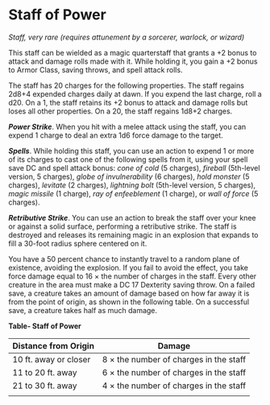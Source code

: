 # Staff of Power

*Staff, very rare (requires attunement by a sorcerer, warlock, or wizard)*

This staff can be wielded as a magic quarterstaff that grants a +2 bonus to attack and damage rolls made with it. While holding it, you gain a +2 bonus to Armor Class, saving throws, and spell attack rolls.

The staff has 20 charges for the following properties. The staff regains 2d8+4 expended charges daily at dawn. If you expend the last charge, roll a d20. On a 1, the staff retains its +2 bonus to attack and damage rolls but loses all other properties. On a 20, the staff regains 1d8+2 charges.

***Power Strike***. When you hit with a melee attack using the staff, you can expend 1 charge to deal an extra 1d6 force damage to the target.

***Spells***. While holding this staff, you can use an action to expend 1 or more of its charges to cast one of the following spells from it, using your spell save DC and spell attack bonus: *cone of cold* (5 charges), *fireball* (5th-level version, 5 charges), *globe of invulnerability* (6 charges), *hold monster* (5 charges), *levitate* (2 charges), *lightning bolt* (5th-level version, 5 charges), *magic missile* (1 charge), *ray of enfeeblement* (1 charge), or *wall of force* (5 charges).

***Retributive Strike***. You can use an action to break the staff over your knee or against a solid surface, performing a retributive strike. The staff is destroyed and releases its remaining magic in an explosion that expands to fill a 30-foot radius sphere centered on it.

You have a 50 percent chance to instantly travel to a random plane of existence, avoiding the explosion. If you fail to avoid the effect, you take force damage equal to 16 × the number of charges in the staff. Every other creature in the area must make a DC 17 Dexterity saving throw. On a failed save, a creature takes an amount of damage based on how far away it is from the point of origin, as shown in the following table. On a successful save, a creature takes half as much damage.

**Table- Staff of Power**

| Distance from Origin  | Damage                                 |
|-----------------------|----------------------------------------|
| 10 ft. away or closer | 8 × the number of charges in the staff |
| 11 to 20 ft. away     | 6 × the number of charges in the staff |
| 21 to 30 ft. away     | 4 × the number of charges in the staff |
|                       |                                        |